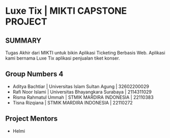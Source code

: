 # Luxe Tix | MIKTI CAPSTONE PROJECT
## SUMMARY
Tugas Akhir dari MIKTI untuk bikin Aplikasi Ticketing Berbasis Web. Aplikasi kami bernama Luxe Tix aplikasi penjualan tiket konser.

## Group Numbers 4
- Aditya Bachtiar | Universitas Islam Sultan Agung | 32602200029
- Rafi Noor Islami | Universitas Bhayangkara Surabaya | 2114311029
- Risma Rahmatul Ummah | STMIK MARDIRA INDONESIA | 22110383
- Tisna Rizqiana | STMIK MARDIRA INDONESIA | 22110272

## Project Mentors
- Helmi
